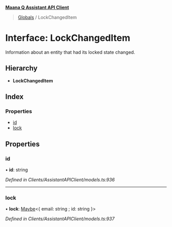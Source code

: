**[Maana Q Assistant API Client](../README.md)**

> [Globals](../README.md) / LockChangedItem

# Interface: LockChangedItem

Information about an entity that had its locked state changed.

## Hierarchy

* **LockChangedItem**

## Index

### Properties

* [id](lockchangeditem.md#id)
* [lock](lockchangeditem.md#lock)

## Properties

### id

•  **id**: string

*Defined in Clients/AssistantAPIClient/models.ts:936*

___

### lock

•  **lock**: [Maybe](../README.md#maybe)\<{ email: string ; id: string  }>

*Defined in Clients/AssistantAPIClient/models.ts:937*
